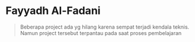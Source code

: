 # Fayyadh Al-Fadani 

>Beberapa project ada yg hilang karena sempat terjadi kendala teknis. Namun project tersebut terpantau pada saat proses pembelajaran

